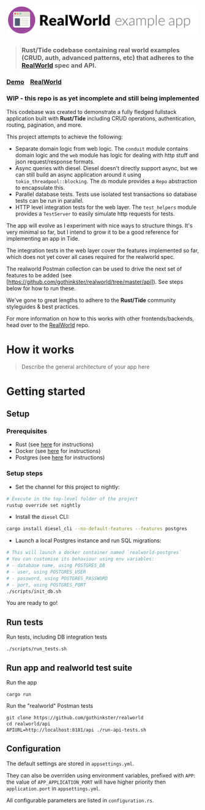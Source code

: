 # ![RealWorld Example App](logo.png)

> ### Rust/Tide codebase containing real world examples (CRUD, auth, advanced patterns, etc) that adheres to the [RealWorld](https://github.com/gothinkster/realworld) spec and API.


### [Demo](https://github.com/gothinkster/realworld)&nbsp;&nbsp;&nbsp;&nbsp;[RealWorld](https://github.com/gothinkster/realworld)

### WIP - this repo is as yet incomplete and still being implemented

This codebase was created to demonstrate a fully fledged fullstack application built with **Rust/Tide** including CRUD operations, authentication, routing, pagination, and more.

This project attempts to achieve the following:
 - Separate domain logic from web logic. The `conduit` module contains domain logic and the `web` module has logic for dealing with http stuff and json request/response formats.
 - Async queries with diesel. Diesel doesn't directly support async, but we can still build an async application around it using `tokio_threadpool::blocking`. The `db` module provides a `Repo` abstraction to encapsulate this.
 - Parallel database tests. Tests use isolated test transactions so database tests can be run in parallel.
 - HTTP level integration tests for the web layer. The `test_helpers` module provides a `TestServer` to easily simulate http requests for tests.

The app will evolve as I experiment with nice ways to structure things. It's very minimal so far, but I intend to grow it to be a good reference for implementing an app in Tide.

The integration tests in the web layer cover the features implemented so far, which does not yet cover all cases required for the realworld spec.

The realworld Postman collection can be used to drive the next set of features to be added (see [https://github.com/gothinkster/realworld/tree/master/api]). See steps below for how to run these.


We've gone to great lengths to adhere to the **Rust/Tide** community styleguides & best practices.

For more information on how to this works with other frontends/backends, head over to the [RealWorld](https://github.com/gothinkster/realworld) repo.


# How it works

> Describe the general architecture of your app here

# Getting started

## Setup

### Prerequisites

- Rust (see [here](https://www.rust-lang.org/tools/install) for instructions)
- Docker (see [here](https://docs.docker.com/install/) for instructions)
- Postgres (see [here](https://www.postgresql.org/download/) for instructions)

### Setup steps
- Set the channel for this project to nightly:
```bash
# Execute in the top-level folder of the project
rustup override set nightly
```
- Install the `diesel` CLI:
```bash
cargo install diesel_cli --no-default-features --features postgres
```
- Launch a local Postgres instance and run SQL migrations:
```bash
# This will launch a docker container named `realworld-postgres`
# You can customise its behaviour using env variables:
# - database name, using POSTGRES_DB
# - user, using POSTGRES_USER
# - password, using POSTGRES_PASSWORD
# - port, using POSTGRES_PORT
./scripts/init_db.sh
```

You are ready to go!

## Run tests
Run tests, including DB integration tests

```
./scripts/run_tests.sh
```

## Run app and realworld test suite
Run the app
```
cargo run
```
Run the "realworld" Postman tests
```
git clone https://github.com/gothinkster/realworld
cd realworld/api
APIURL=http://localhost:8181/api ./run-api-tests.sh
```

## Configuration

The default settings are stored in `appsettings.yml`.

They can also be overriden using environment variables, prefixed with `APP`: 
the value of `APP_APPLICATION_PORT` will have higher priority then `application.port` in `appsettings.yml`.

All configurable parameters are listed in `configuration.rs`.